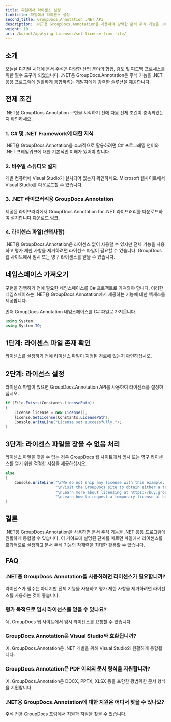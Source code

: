 ```yaml
---
title: 파일에서 라이센스 설정
linktitle: 파일에서 라이센스 설정
second_title: GroupDocs.Annotation .NET API
description: .NET용 GroupDocs.Annotation을 사용하여 강력한 문서 주석 기능을 .NET 응용 프로그램에 원활하게 통합하세요.
weight: 10
url: /ko/net/applying-licenses/set-license-from-file/
---
```

## 소개
오늘날 디지털 시대에 문서 주석은 다양한 산업 분야의 협업, 검토 및 피드백 프로세스를 위한 필수 도구가 되었습니다. .NET용 GroupDocs.Annotation은 주석 기능을 .NET 응용 프로그램에 원활하게 통합하려는 개발자에게 강력한 솔루션을 제공합니다.
## 전제 조건
.NET용 GroupDocs.Annotation 구현을 시작하기 전에 다음 전제 조건이 충족되었는지 확인하세요.
### 1. C# 및 .NET Framework에 대한 지식
.NET용 GroupDocs.Annotation을 효과적으로 활용하려면 C# 프로그래밍 언어와 .NET 프레임워크에 대한 기본적인 이해가 있어야 합니다.
### 2. 비주얼 스튜디오 설치
개발 컴퓨터에 Visual Studio가 설치되어 있는지 확인하세요. Microsoft 웹사이트에서 Visual Studio를 다운로드할 수 있습니다.
### 3. .NET 라이브러리용 GroupDocs.Annotation
 제공된 라이브러리에서 GroupDocs.Annotation for .NET 라이브러리를 다운로드하여 설치합니다.[다운로드 링크](https://releases.groupdocs.com/annotation/net/).
### 4. 라이센스 파일(선택사항)
.NET용 GroupDocs.Annotation은 라이선스 없이 사용할 수 있지만 전체 기능을 사용하고 평가 제한 사항을 제거하려면 라이선스 파일이 필요할 수 있습니다. GroupDocs 웹 사이트에서 임시 또는 영구 라이센스를 얻을 수 있습니다.

## 네임스페이스 가져오기
구현을 진행하기 전에 필요한 네임스페이스를 C# 프로젝트로 가져와야 합니다. 이러한 네임스페이스는 .NET용 GroupDocs.Annotation에서 제공하는 기능에 대한 액세스를 제공합니다.

먼저 GroupDocs.Annotation 네임스페이스를 C# 파일로 가져옵니다.
```csharp
using System;
using System.IO;
```
## 1단계: 라이센스 파일 존재 확인
라이센스를 설정하기 전에 라이센스 파일이 지정된 경로에 있는지 확인하십시오.
## 2단계: 라이선스 설정
라이센스 파일이 있으면 GroupDocs.Annotation API를 사용하여 라이센스를 설정하십시오.
```csharp
if (File.Exists(Constants.LicensePath))
{
    License license = new License();
    license.SetLicense(Constants.LicensePath);
    Console.WriteLine("License set successfully.");
}
```
## 3단계: 라이센스 파일을 찾을 수 없음 처리
라이센스 파일을 찾을 수 없는 경우 GroupDocs 웹 사이트에서 임시 또는 영구 라이센스를 얻기 위한 적절한 지침을 제공하십시오.
```csharp
else
{
    Console.WriteLine("\nWe do not ship any license with this example. " +
                      "\nVisit the GroupDocs site to obtain either a temporary or permanent license. " +
                      "\nLearn more about licensing at https://buy.groupdocs.com/faqs/licensing. " +
                      "\nLearn how to request a temporary license at https://buy.groupdocs.com/temporary-license.");
}
```

## 결론
.NET용 GroupDocs.Annotation을 사용하면 문서 주석 기능을 .NET 응용 프로그램에 원활하게 통합할 수 있습니다. 이 가이드에 설명된 단계를 따르면 파일에서 라이센스를 효과적으로 설정하고 문서 주석 기능의 잠재력을 최대한 활용할 수 있습니다.
## FAQ
### .NET용 GroupDocs.Annotation을 사용하려면 라이센스가 필요합니까?
라이선스가 필수는 아니지만 전체 기능을 사용하고 평가 제한 사항을 제거하려면 라이선스를 사용하는 것이 좋습니다.
### 평가 목적으로 임시 라이선스를 얻을 수 있나요?
예, GroupDocs 웹 사이트에서 임시 라이센스를 요청할 수 있습니다.
### GroupDocs.Annotation은 Visual Studio와 호환됩니까?
예, GroupDocs.Annotation은 .NET 개발을 위해 Visual Studio와 원활하게 통합됩니다.
### GroupDocs.Annotation은 PDF 이외의 문서 형식을 지원합니까?
예, GroupDocs.Annotation은 DOCX, PPTX, XLSX 등을 포함한 광범위한 문서 형식을 지원합니다.
### .NET용 GroupDocs.Annotation에 대한 지원은 어디서 찾을 수 있나요?
주석 전용 GroupDocs 포럼에서 지원과 지원을 찾을 수 있습니다.